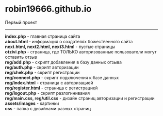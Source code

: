 # robin19666.github.io
Первый проект
<hr>
<b>index.php</b> - главная страница сайта <br>
<b>about.html</b> - информация о создателях божественного сайта <br>
<b>next.html, next2.html, next3.html</b> - пустые страницы <br>
<b>otzivi.php</b> - страница, где ТОЛЬКО авторизованные пользователи могут оставить отзыв <br>
<b>reg/add.php</b> - скрипт добавления в базу данных отзыва <br>
<b>reg/auth.php</b> - скрипт авторизации <br>
<b>reg/chek.php</b> - скрипт регистрации <br>
<b>reg/connect.php</b> - скрипт подключения к базе данных <br>
<b>reg/index.html</b> - страница с авторизацией <br>
<b>reg/register.html</b> - страница с регистрацией <br>
<b>reg/logout.php</b> - скрипт разлогинивания <br>
<b>reg/main.css, reg/util.css</b> - дизайн страниц авторизации и регистрации <br>
<b>assets/images</b> - картинки <br>
<b>css</b> - папка с дизайнами разных страниц <br>

